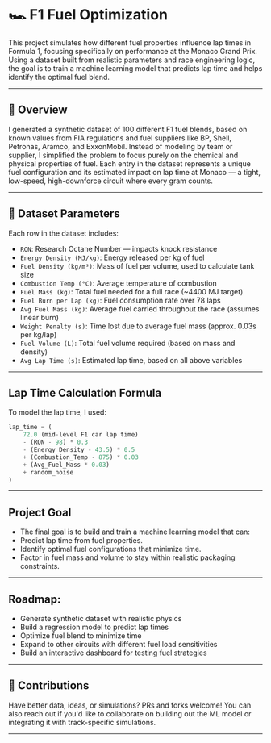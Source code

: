# 🏎️ F1 Fuel Optimization 

This project simulates how different fuel properties influence lap times in Formula 1, focusing specifically on performance at the Monaco Grand Prix. Using a dataset built from realistic parameters and race engineering logic, the goal is to train a machine learning model that predicts lap time and helps identify the optimal fuel blend.

---

## 📘 Overview

I generated a synthetic dataset of 100 different F1 fuel blends, based on known values from FIA regulations and fuel suppliers like BP, Shell, Petronas, Aramco, and ExxonMobil. Instead of modeling by team or supplier, I simplified the problem to focus purely on the chemical and physical properties of fuel. Each entry in the dataset represents a unique fuel configuration and its estimated impact on lap time at Monaco — a tight, low-speed, high-downforce circuit where every gram counts.

---

## 🧪 Dataset Parameters

Each row in the dataset includes:

- `RON`: Research Octane Number — impacts knock resistance
- `Energy Density (MJ/kg)`: Energy released per kg of fuel
- `Fuel Density (kg/m³)`: Mass of fuel per volume, used to calculate tank size
- `Combustion Temp (°C)`: Average temperature of combustion
- `Fuel Mass (kg)`: Total fuel needed for a full race (~4400 MJ target)
- `Fuel Burn per Lap (kg)`: Fuel consumption rate over 78 laps
- `Avg Fuel Mass (kg)`: Average fuel carried throughout the race (assumes linear burn)
- `Weight Penalty (s)`: Time lost due to average fuel mass (approx. 0.03s per kg/lap)
- `Fuel Volume (L)`: Total fuel volume required (based on mass and density)
- `Avg Lap Time (s)`: Estimated lap time, based on all above variables

---

## Lap Time Calculation Formula

To model the lap time, I used:

```python
lap_time = (
    72.0 (mid-level F1 car lap time)
    - (RON - 98) * 0.3
    - (Energy_Density - 43.5) * 0.5
    + (Combustion_Temp - 875) * 0.03
    + (Avg_Fuel_Mass * 0.03)
    + random_noise
)
```

---

## Project Goal

- The final goal is to build and train a machine learning model that can:
- Predict lap time from fuel properties.
- Identify optimal fuel configurations that minimize time.
- Factor in fuel mass and volume to stay within realistic packaging constraints.

---

## Roadmap:
- Generate synthetic dataset with realistic physics
- Build a regression model to predict lap times
- Optimize fuel blend to minimize time
- Expand to other circuits with different fuel load sensitivities
- Build an interactive dashboard for testing fuel strategies

---

##  🤝 Contributions
Have better data, ideas, or simulations? PRs and forks welcome! You can also reach out if you'd like to collaborate on building out the ML model or integrating it with track-specific simulations.

---
